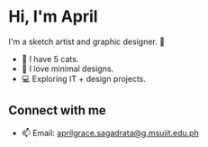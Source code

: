 # Hi, I'm April  
I'm a sketch artist and graphic designer. 🎨  

- 🐾 I have 5 cats.  
- 🌸 I love minimal designs.  
- 💻 Exploring IT + design projects.  

## Connect with me  
- 📫 Email: aprilgrace.sagadrata@g.msuiit.edu.ph 

